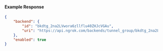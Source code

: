 <!-- Code generated for API Clients. DO NOT EDIT. -->

#### Example Response

```json
{
	"backend": {
		"id": "bkdtg_2na2LVwora6zllflu40ZHJcVGAu",
		"uri": "https://api.ngrok.com/backends/tunnel_group/bkdtg_2na2LVwora6zllflu40ZHJcVGAu"
	},
	"enabled": true
}
```
